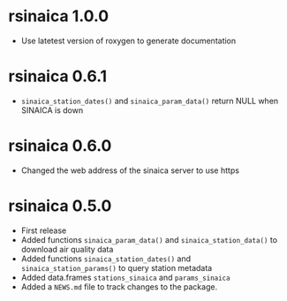 # rsinaica 1.0.0

* Use latetest version of roxygen to generate documentation

# rsinaica 0.6.1

* `sinaica_station_dates()` and `sinaica_param_data()` return NULL when SINAICA is down

# rsinaica 0.6.0

* Changed the web address of the sinaica server to use https

# rsinaica 0.5.0

* First release
* Added functions `sinaica_param_data()` and `sinaica_station_data()` to download air quality data
* Added functions `sinaica_station_dates()` and `sinaica_station_params()` to query station metadata
* Added data.frames `stations_sinaica` and `params_sinaica`
* Added a `NEWS.md` file to track changes to the package.
